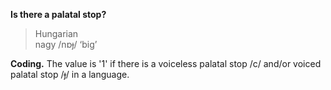 **Is there a palatal stop?**

>Hungarian<br/>
>nagy /nɒɟ/ ‘big’

**Coding.** The value is '1' if there is a voiceless palatal stop /c/ and/or voiced palatal stop /ɟ/ in a language.